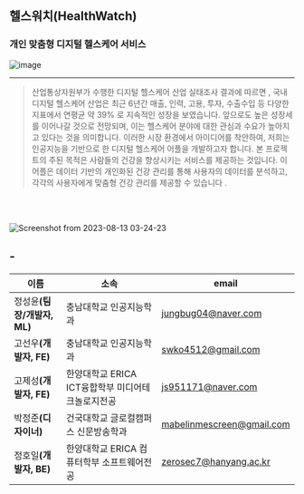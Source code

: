 ## 헬스워치(HealthWatch)
### 개인 맞춤형 디지털 헬스케어 서비스

![image](https://github.com/ACT-HealthWatch/.github/assets/55977356/d376d635-62d2-4efc-9b3d-5f4893a1df65)


---
> 산업통상자원부가 수행한 디지털 헬스케어 산업 실태조사 결과에 따르면 , 국내 디지털 헬스케어 산업은
> 최근 6년간 매출, 인력, 고용, 투자, 수출수입 등 다양한 지표에서 연평균 약 39% 로 지속적인 성장을
> 보였습니다. 앞으로도 높은 성장세를 이어나갈 것으로 전망되며, 이는 헬스케어 분야에 대한 관심과
> 수요가 높아지고 있다는 것을 의미합니다. 이러한 시장 환경에서 아이디어를 착안하여, 저희는 인공지능을
> 기반으로 한 디지털 헬스케어 어플을 개발하고자 합니다. 본 프로젝트의 주된 목적은 사람들의
> 건강을 향상시키는 서비스를 제공하는 것입니다.
> 이 어플은 데이터 기반의 개인화된 건강 관리를 통해 사용자의 데이터를 분석하고, 각각의 사용자에게 맞춤형 건강 관리를 제공할 수 있습니다 .

<br/>  
<br/>  
  
![Screenshot from 2023-08-13 03-24-23](https://github.com/ACT-HealthWatch/.github/assets/55977356/2f687a10-3735-4861-9ea2-6d87f80bca84)

## -

| 이름 | 소속 | email |
| --- | --- | --- |
| 정성윤<b>(팀장/개발자, ML)</b> | 충남대학교 인공지능학과 | jungbug04@naver.com |
| 고선우<b>(개발자, FE) | 충남대학교 인공지능학과 | swko4512@gmail.com |
| 고제성<b>(개발자, FE) | 한양대학교 ERICA ICT융합학부 미디어테크놀로지전공 | js951171@naver.com |
| 박정준<b>(디자이너) | 건국대학교 글로컬캠퍼스 신문방송학과 | mabelinmescreen@gmail.com |
| 정호일<b>(개발자, BE) | 한양대학교 ERICA 컴퓨터학부 소프트웨어전공 | zerosec7@hanyang.ac.kr |



